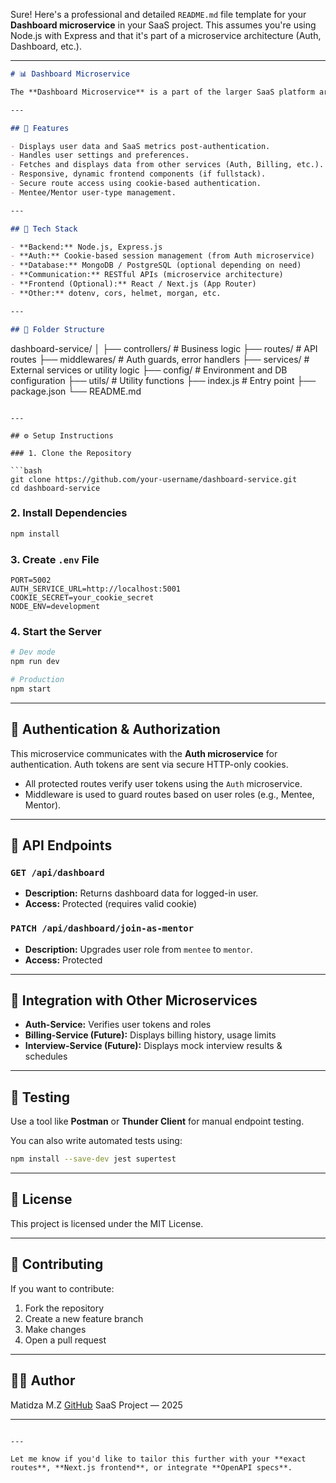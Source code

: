Sure! Here's a professional and detailed `README.md` file template for your **Dashboard microservice** in your SaaS project. This assumes you're using Node.js with Express and that it's part of a microservice architecture (Auth, Dashboard, etc.).

---

```markdown
# 📊 Dashboard Microservice

The **Dashboard Microservice** is a part of the larger SaaS platform architecture. It handles all user-facing dashboard-related features such as displaying personalized information, service usage analytics, settings, and more.

---

## 🚀 Features

- Displays user data and SaaS metrics post-authentication.
- Handles user settings and preferences.
- Fetches and displays data from other services (Auth, Billing, etc.).
- Responsive, dynamic frontend components (if fullstack).
- Secure route access using cookie-based authentication.
- Mentee/Mentor user-type management.

---

## 🧱 Tech Stack

- **Backend:** Node.js, Express.js
- **Auth:** Cookie-based session management (from Auth microservice)
- **Database:** MongoDB / PostgreSQL (optional depending on need)
- **Communication:** RESTful APIs (microservice architecture)
- **Frontend (Optional):** React / Next.js (App Router)
- **Other:** dotenv, cors, helmet, morgan, etc.

---

## 📁 Folder Structure

```

dashboard-service/
│
├── controllers/         # Business logic
├── routes/              # API routes
├── middlewares/         # Auth guards, error handlers
├── services/            # External services or utility logic
├── config/              # Environment and DB configuration
├── utils/               # Utility functions
├── index.js             # Entry point
├── package.json
└── README.md

````

---

## ⚙️ Setup Instructions

### 1. Clone the Repository

```bash
git clone https://github.com/your-username/dashboard-service.git
cd dashboard-service
````

### 2. Install Dependencies

```bash
npm install
```

### 3. Create `.env` File

```env
PORT=5002
AUTH_SERVICE_URL=http://localhost:5001
COOKIE_SECRET=your_cookie_secret
NODE_ENV=development
```

### 4. Start the Server

```bash
# Dev mode
npm run dev

# Production
npm start
```

---

## 🔐 Authentication & Authorization

This microservice communicates with the **Auth microservice** for authentication. Auth tokens are sent via secure HTTP-only cookies.

* All protected routes verify user tokens using the `Auth` microservice.
* Middleware is used to guard routes based on user roles (e.g., Mentee, Mentor).

---

## 🔄 API Endpoints

### `GET /api/dashboard`

* **Description:** Returns dashboard data for logged-in user.
* **Access:** Protected (requires valid cookie)

### `PATCH /api/dashboard/join-as-mentor`

* **Description:** Upgrades user role from `mentee` to `mentor`.
* **Access:** Protected

---

## 🔌 Integration with Other Microservices

* **Auth-Service:** Verifies user tokens and roles
* **Billing-Service (Future):** Displays billing history, usage limits
* **Interview-Service (Future):** Displays mock interview results & schedules

---

## 🧪 Testing

Use a tool like **Postman** or **Thunder Client** for manual endpoint testing.

You can also write automated tests using:

```bash
npm install --save-dev jest supertest
```

---

## 📄 License

This project is licensed under the MIT License.

---

## 🙌 Contributing

If you want to contribute:

1. Fork the repository
2. Create a new feature branch
3. Make changes
4. Open a pull request

---

## 👨‍💻 Author

Matidza M.Z
[GitHub](https://github.com/Matidza)
SaaS Project — 2025

---

```

---

Let me know if you'd like to tailor this further with your **exact routes**, **Next.js frontend**, or integrate **OpenAPI specs**.
```
